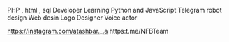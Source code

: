 PHP , html , sql  Developer
Learning Python and JavaScript
Telegram robot design
Web desin
Logo Designer
Voice actor

https://instagram.com/atashbar._.a
https:t.me/NFBTeam
